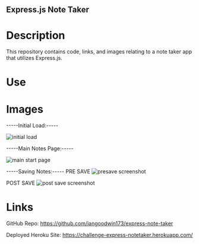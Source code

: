 ## Express.js Note Taker

# Description
This repository contains code, links, and images relating to a note taker app that utilizes Express.js.

# Use

# Images

-----Initial Load:----- 

![initial load](https://github.com/iangoodwin173/express-note-taker/assets/122403641/edc6b186-d8db-45b4-9b26-959321f9aded)

-----Main Notes Page:-----

![main start page](https://github.com/iangoodwin173/express-note-taker/assets/122403641/5e4090d5-d77a-47c3-9e82-e5de4b339255)

-----Saving Notes:-----
PRE SAVE
![presave screenshot](https://github.com/iangoodwin173/express-note-taker/assets/122403641/0397c7bc-4068-4cbd-a772-414e00460131)

POST SAVE
![post save screenshot](https://github.com/iangoodwin173/express-note-taker/assets/122403641/161cfff3-caa3-435b-b6b4-22bf53291610)


# Links
GitHub Repo: https://github.com/iangoodwin173/express-note-taker

Deployed Heroku Site: https://challenge-express-notetaker.herokuapp.com/
